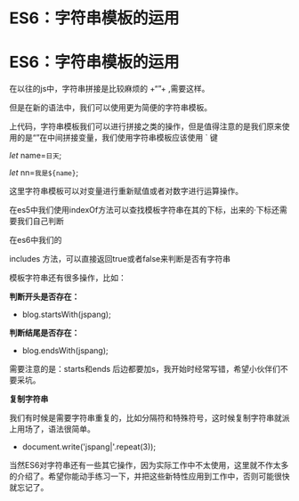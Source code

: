 # ES6：字符串模板的运用

# ES6：字符串模板的运用

在以往的js中，字符串拼接是比较麻烦的 +“”+ ,需要这样。

但是在新的语法中，我们可以使用更为简便的字符串模板。

上代码，字符串模板我们可以进行拼接之类的操作，但是值得注意的是我们原来使用的是“”在中间拼接变量，我们使用字符串模板应该使用 ` 键

*let* name=`日天`;

*let* nn=`我是${name}`;

这里字符串模板可以对变量进行重新赋值或者对数字进行运算操作。

在es5中我们使用indexOf方法可以查找模板字符串在其的下标，出来的·下标还需要我们自己判断

在es6中我们的

includes 方法，可以直接返回true或者false来判断是否有字符串

模板字符串还有很多操作，比如：

**判断开头是否存在：**

- blog.startsWith(jspang);

**判断结尾是否存在：**

- blog.endsWith(jspang);

需要注意的是：starts和ends 后边都要加s，我开始时经常写错，希望小伙伴们不要采坑。

**复制字符串**

我们有时候是需要字符串重复的，比如分隔符和特殊符号，这时候复制字符串就派上用场了，语法很简单。

- document.write('jspang|'.repeat(3));

当然ES6对字符串还有一些其它操作，因为实际工作中不太使用，这里就不作太多的介绍了。希望你能动手练习一下，并把这些新特性应用到工作中，否则可能很快就忘记了。
